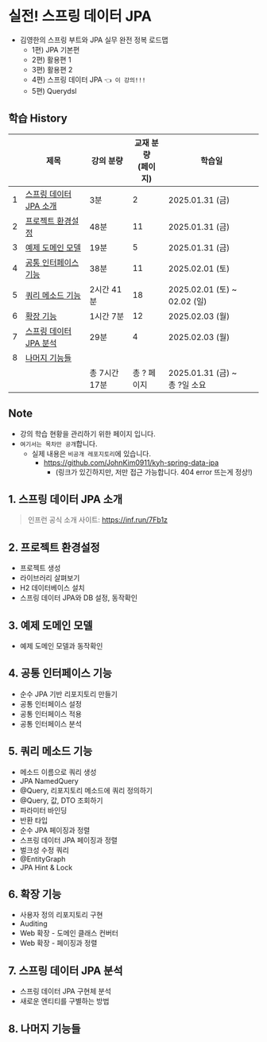 # 실전! 스프링 데이터 JPA

- 김영한의 스프링 부트와 JPA 실무 완전 정복 로드맵
    - 1편) JPA 기본편
    - 2편) 활용편 1
    - 3편) 활용편 2 
    - 4편) 스프링 데이터 JPA `👈 이 강의!!!`
    - 5편) Querydsl

## 학습 History

|   | 제목                                  | 강의 분량     | 교재 분량<br>(페이지) | 학습일                           |
|---|-------------------------------------|-----------|----------------|-------------------------------|
| 1 | [스프링 데이터 JPA 소개](#1-스프링-데이터-jpa-소개) | 3분        | 2              | 2025.01.31 (금)                |
| 2 | [프로젝트 환경설정](#2-프로젝트-환경설정)           | 48분       | 11             | 2025.01.31 (금)                |
| 3 | [예제 도메인 모델](#3-예제-도메인-모델)           | 19분       | 5              | 2025.01.31 (금)                |
| 4 | [공통 인터페이스 기능](#4-공통-인터페이스-기능)       | 38분       | 11             | 2025.02.01 (토)                |
| 5 | [쿼리 메소드 기능](#5-쿼리-메소드-기능)           | 2시간 41분   | 18             | 2025.02.01 (토) ~ 02.02 (일)    |
| 6 | [확장 기능](#6-확장-기능)                   | 1시간 7분    | 12             | 2025.02.03 (월)                |
| 7 | [스프링 데이터 JPA 분석](#7-스프링-데이터-jpa-분석) | 29분       | 4              | 2025.02.03 (월)                |
| 8 | [나머지 기능들](#8-나머지-기능들)               |           |                |                               |
|   |                                     | 총 7시간 17분 | 총 ? 페이지        | 2025.01.31 (금) ~  <br>총 ?일 소요 |

## Note

- 강의 학습 현황을 관리하기 위한 페이지 입니다.
- `여기서는 목차만 공개`합니다.
    - 실제 내용은 `비공개 레포지토리`에 있습니다.
        - https://github.com/JohnKim0911/kyh-spring-data-jpa
          - (링크가 있긴하지만, 저만 접근 가능합니다. 404 error 뜨는게 정상!)

## 1. 스프링 데이터 JPA 소개

> 인프런 공식 소개 사이트: https://inf.run/7Fb1z

## 2. 프로젝트 환경설정

- 프로젝트 생성
- 라이브러리 살펴보기
- H2 데이터베이스 설치
- 스프링 데이터 JPA와 DB 설정, 동작확인

## 3. 예제 도메인 모델

- 예제 도메인 모델과 동작확인

## 4. 공통 인터페이스 기능

- 순수 JPA 기반 리포지토리 만들기
- 공통 인터페이스 설정
- 공통 인터페이스 적용
- 공통 인터페이스 분석

## 5. 쿼리 메소드 기능

- 메소드 이름으로 쿼리 생성
- JPA NamedQuery
- @Query, 리포지토리 메소드에 쿼리 정의하기
- @Query, 값, DTO 조회하기
- 파라미터 바인딩
- 반환 타입
- 순수 JPA 페이징과 정렬
- 스프링 데이터 JPA 페이징과 정렬
- 벌크성 수정 쿼리
- @EntityGraph
- JPA Hint & Lock

## 6. 확장 기능

- 사용자 정의 리포지토리 구현
- Auditing
- Web 확장 - 도메인 클래스 컨버터
- Web 확장 - 페이징과 정렬

## 7. 스프링 데이터 JPA 분석

- 스프링 데이터 JPA 구현체 분석
- 새로운 엔티티를 구별하는 방법

## 8. 나머지 기능들